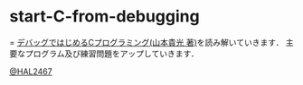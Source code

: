 # start-C-from-debugging
=
[デバッグではじめるCプログラミング(山本貴光 著)][1]を読み解いていきます．
主要なプログラム及び練習問題をアップしていきます．

[@HAL2467][0]

[0]: https://twitter.com/HAL2467 "@HAL2467"
[1]: http://www.shoeisha.co.jp/book/detail/9784798114194 "デバッグではじめるCプログラミング(山本貴光 著)"
